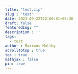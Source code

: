 ```yaml
---
title: "test.zip"
slug : 'test'
date: 2023-09-22T22:00:01+05:30
draft: false
featuredImg: ""
description : ''
tags:
  - test
author : Maximus Maltby
scrolltotop : true
toc : true
mathjax : false
pin: true
---
```

